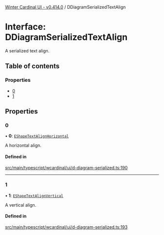 [Winter Cardinal UI - v0.414.0](../index.md) / DDiagramSerializedTextAlign

# Interface: DDiagramSerializedTextAlign

A serialized text align.

## Table of contents

### Properties

- [0](DDiagramSerializedTextAlign.md#0)
- [1](DDiagramSerializedTextAlign.md#1)

## Properties

### 0

• **0**: [`EShapeTextAlignHorizontal`](../index.md#eshapetextalignhorizontal)

A horizontal align.

#### Defined in

[src/main/typescript/wcardinal/ui/d-diagram-serialized.ts:190](https://github.com/winter-cardinal/winter-cardinal-ui/blob/v0.414.0/src/main/typescript/wcardinal/ui/d-diagram-serialized.ts#L190)

___

### 1

• **1**: [`EShapeTextAlignVertical`](../index.md#eshapetextalignvertical)

A vertical align.

#### Defined in

[src/main/typescript/wcardinal/ui/d-diagram-serialized.ts:193](https://github.com/winter-cardinal/winter-cardinal-ui/blob/v0.414.0/src/main/typescript/wcardinal/ui/d-diagram-serialized.ts#L193)
